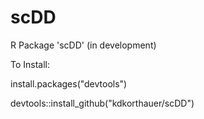# scDD
R Package 'scDD' (in development)

To Install:

install.packages("devtools")

devtools::install_github("kdkorthauer/scDD")
